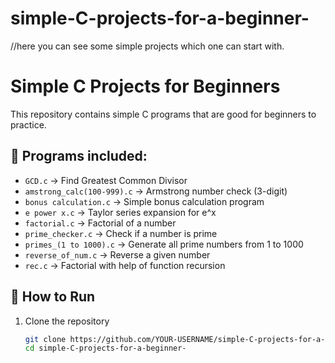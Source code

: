 # simple-C-projects-for-a-beginner-
//here you can see some simple projects which one can start with.
# Simple C Projects for Beginners

This repository contains simple C programs that are good for beginners to practice.

## 📂 Programs included:
- `GCD.c` → Find Greatest Common Divisor
- `amstrong_calc(100-999).c` → Armstrong number check (3-digit)
- `bonus calculation.c` → Simple bonus calculation program
- `e power x.c` → Taylor series expansion for e^x
- `factorial.c` → Factorial of a number
- `prime_checker.c` → Check if a number is prime
- `primes_(1 to 1000).c` → Generate all prime numbers from 1 to 1000
- `reverse_of_num.c` → Reverse a given number
- `rec.c` → Factorial with help of function recursion
  

## 🚀 How to Run
1. Clone the repository  
   ```bash
   git clone https://github.com/YOUR-USERNAME/simple-C-projects-for-a-beginner-.git
   cd simple-C-projects-for-a-beginner-

